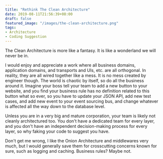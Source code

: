 ```yaml
---
title: "Rethink The Clean Architecture"
date: 2019-08-11T21:56:39+08:00
draft: false
featured_image: "/images/the-clean-architecture.png"
tags:
- Architecture
- Coding Suggestion
---
```


The Clean Architecture is more like a fantasy. It is like a wonderland we will never be in. 

I would enjoy and appreciate a work where all business domains, application domains, and transports and UIs, etc. are all orthogonal. In reality, they are all wired together like a mess. It is no mess created by engineer though. The world is chaotic by itself, so do all the business around it. Imagine your boss tell your team to add a new button to your website, and you find your business rule has no definition related to this button what so ever, so you have to update your JSON API, add new test cases, and add new event to your event sourcing bus,  and change whatever is affected all the way down to the database level.

Unless you are in a very big and mature corporation, your team is likely not cleanly architectured too. You don't have a dedicated team for every layer, and you don't have an independent decision-making process for every layer, so why faking your code to suggest you have. 

Don't get me wrong, I like the Onion Architecture and middlewares very much, but I would generally save them for crosscutting concerns known for sure, such as logging and caching. Business rules? Maybe not. 